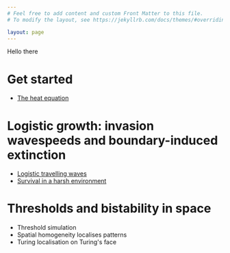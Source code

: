```yaml
---
# Feel free to add content and custom Front Matter to this file.
# To modify the layout, see https://jekyllrb.com/docs/themes/#overriding-theme-defaults

layout: page
---
```

Hello there
# Get started
* [The heat equation](heat-equation)

# Logistic growth: invasion wavespeeds and boundary-induced extinction
* [Logistic travelling waves](travelling-waves)
* [Survival in a harsh environment](harsh-environment)

# Thresholds and bistability in space
* Threshold simulation
* Spatial homogeneity localises patterns
* Turing localisation on Turing's face

